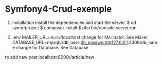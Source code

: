 # Symfony4-Crud-exemple
1) Installation
Install the dependencies and start the server.
  $ cd sympfproject
  $ composer install
  $ php bin/console server:run

2) .env
MAILER_URL=null://localhost change for Mailinator. See Mailer
DATABASE_URL=mysql://db_user:db_password@127.0.0.1:3306/db_name change for Database. See Database

to add new post:localhost:8000//article/new
